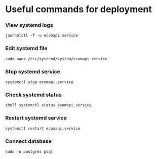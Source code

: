 # Useful commands for deployment

### View systemd logs 
```shell
journalctl -f -u ecomapi.service
```
### Edit systemd file
``` 
sudo nano /etc/systemd/system/ecomapi.service
```
### Stop systemd service
```shell
systemctl stop ecomapi.service
```
### Check systemd status
```
shell systemctl status ecomapi.service
```

### Restart systemd service
```shell
systemctl restart ecomapi.service
```

### Connect database
```shell
sudo -u postgres psql

```